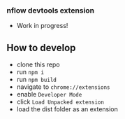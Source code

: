 ### nflow devtools extension

 - Work in progress!


## How to develop

 - clone this repo
 - run `npm i`
 - run `npm build`
 - navigate to `chrome://extensions`
 - enable `Developer Mode`
 - click `Load Unpacked extension`
 - load the dist folder as an extension
